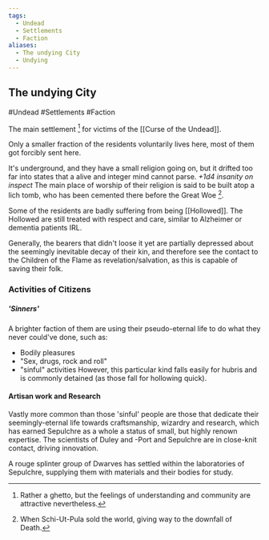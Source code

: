 ```yaml
---
tags:
  - Undead
  - Settlements
  - Faction
aliases:
  - The undying City
  - Undying
---
```

##  The undying City
#Undead #Settlements #Faction

The main settlement [^1] for victims of the [[Curse of the Undead]].

Only a smaller fraction of the residents voluntarily lives here, most of them got forcibly sent here.

It's underground, and they have a small religion going on, but it drifted too far into states that a alive and integer mind cannot parse.
*+1d4 insanity on inspect*
The main place of worship of their religion is said to be built atop a lich tomb, who has been cemented there before the Great Woe [^2].  

[^1]:Rather a ghetto, but the feelings of understanding and community are attractive nevertheless.
[^2]:When Schi-Ut-Pula sold the world, giving way to the downfall of Death. 


Some of the residents are badly suffering from being [[Hollowed]]. The Hollowed are still treated with respect and care, similar to Alzheimer or dementia patients IRL.

Generally, the bearers that didn't loose it yet are partially depressed about the seemingly inevitable decay of their kin, and therefore see the contact to the Children of the Flame as revelation/salvation, as this is capable of saving their folk.


### Activities of Citizens
##### 'Sinners'
A brighter faction of them are using their pseudo-eternal life to do what they never could've done, such as:
-   Bodily pleasures
-   "Sex, drugs, rock and roll"
-   "sinful" activities
However, this particular kind falls easily for hubris and is commonly detained (as those fall for hollowing quick).
#### Artisan work and Research 
Vastly more common than those 'sinful' people are those that dedicate their seemingly-eternal life towards craftsmanship, wizardry and research, which has earned Sepulchre as a whole a status of small, but highly renown expertise.
The scientists of Duley and -Port and Sepulchre are in close-knit contact, driving innovation. 

A rouge splinter group of Dwarves has settled within the laboratories of Sepulchre, supplying them with materials and their bodies for study. 



